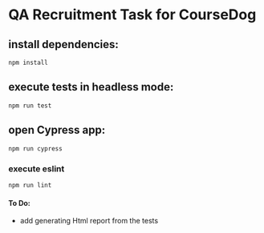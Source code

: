 # QA Recruitment Task for CourseDog

## install dependencies:

`npm install`

## execute tests in headless mode:

`npm run test`

## open Cypress app:

`npm run cypress`

### execute eslint

`npm run lint`

#### To Do:

-   add generating Html report from the tests
